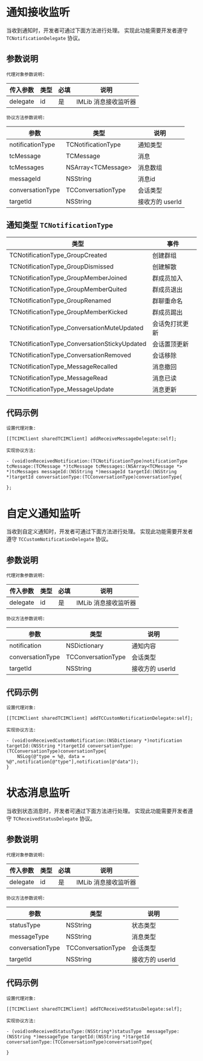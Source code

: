 # 通知接收监听

当收到通知时，开发者可通过下面方法进行处理。 实现此功能需要开发者遵守 `TCNotificationDelegate` 协议。

## 参数说明

`代理对象参数说明:`

| 传入参数 | 类型 | 必填 | 说明 |
| - | - | - | - |
| delegate | id | 是 | IMLib 消息接收监听器 |

`协议方法参数说明:`

| 参数 | 类型 | 说明 |
| - | - | - |
| notificationType | TCNotificationType | 通知类型 |
| tcMessage | TCMessage | 消息 |
| tcMessages | NSArray\<TCMessage> | 消息数组 |
| messageId | NSString | 消息id |
| conversationType | TCConversationType | 会话类型 |
| targetId | NSString | 接收方的 userId |

## 通知类型 `TCNotificationType`

| 类型 | 事件 |
| - | - |
| TCNotificationType_GroupCreated | 创建群组 |
| TCNotificationType_GroupDismissed | 创建解散 |
| TCNotificationType_GroupMemberJoined | 群成员加入 |
| TCNotificationType_GroupMemberQuited | 群成员退出 |
| TCNotificationType_GroupRenamed | 群聊重命名 |
| TCNotificationType_GroupMemberKicked | 群成员踢出 |
| TCNotificationType_ConversationMuteUpdated | 会话免打扰更新 |
| TCNotificationType_ConversationStickyUpdated | 会话置顶更新 |
| TCNotificationType_ConversationRemoved | 会话移除 |
| TCNotificationType_MessageRecalled | 消息撤回 |
| TCNotificationType_MessageRead | 消息已读 |
| TCNotificationType_MessageUpdate | 消息更新 |

## 代码示例

`设置代理对象:`

```objc
[[TCIMClient sharedTCIMClient] addReceiveMessageDelegate:self];
```

`实现协议方法:`

```objc
- (void)onReceivedNotification:(TCNotificationType)notificationType tcMessage:(TCMessage *)tcMessage tcMessages:(NSArray<TCMessage *> *)tcMessages messageId:(NSString *)messageId targetId:(NSString *)targetId conversationType:(TCConversationType)conversationType{

};
```

# 自定义通知监听

当收到自定义通知时，开发者可通过下面方法进行处理。 实现此功能需要开发者遵守 `TCCustomNotificationDelegate` 协议。

## 参数说明

`代理对象参数说明:`

| 传入参数 | 类型 | 必填 | 说明 |
| - | - | - | - |
| delegate | id | 是 | IMLib 消息接收监听器 |

`协议方法参数说明:`

| 参数 | 类型 | 说明 |
| - | - | - |
| notification | NSDictionary | 通知内容 |
| conversationType | TCConversationType | 会话类型 |
| targetId | NSString | 接收方的 userId |

## 代码示例

`设置代理对象:`

```objc
[[TCIMClient sharedTCIMClient] addTCCustomNotificationDelegate:self];
```

`实现协议方法:`

```objc
- (void)onReceivedCustomNotification:(NSDictionary *)notification targetId:(NSString *)targetId conversationType:(TCConversationType)conversationType{
    NSLog(@"type = %@, data = %@",notification[@"type"],notification[@"data"]);
}
```

# 状态消息监听

当收到状态消息时，开发者可通过下面方法进行处理。 实现此功能需要开发者遵守 `TCReceivedStatusDelegate` 协议。

## 参数说明

`代理对象参数说明:`

| 传入参数 | 类型 | 必填 | 说明 |
| - | - | - | - |
| delegate | id | 是 | IMLib 消息接收监听器 |

`协议方法参数说明:`

| 参数 | 类型 | 说明 |
| - | - | - |
| statusType | NSString | 状态类型 |
| messageType | NSString | 消息类型 |
| conversationType | TCConversationType | 会话类型 |
| targetId | NSString | 接收方的 userId |

## 代码示例

`设置代理对象:`

```objc
[[TCIMClient sharedTCIMClient] addTCReceivedStatusDelegate:self];
```

`实现协议方法:`

```objc
- (void)onReceivedStatusType:(NSString*)statusType  messageType:(NSString *)messageType targetId:(NSString *)targetId conversationType:(TCConversationType)conversationType{

}
```
